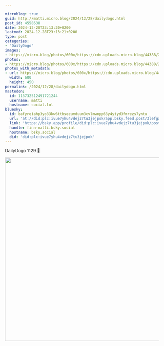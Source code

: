 ```yaml
---

microblog: true
guid: http://matti.micro.blog/2024/12/28/dailydogo.html
post_id: 4558538
date: 2024-12-28T23:13:20+0200
lastmod: 2024-12-28T23:13:21+0200
type: post
categories:
- "DailyDogo"
images:
- https://micro.blog/photos/600x/https://cdn.uploads.micro.blog/44388/2024/4dbc8ec93b8b4e9eab79258c23fbf2cb.jpg
photos:
- https://micro.blog/photos/600x/https://cdn.uploads.micro.blog/44388/2024/4dbc8ec93b8b4e9eab79258c23fbf2cb.jpg
photos_with_metadata:
- url: https://micro.blog/photos/600x/https://cdn.uploads.micro.blog/44388/2024/4dbc8ec93b8b4e9eab79258c23fbf2cb.jpg
  width: 600
  height: 450
permalink: /2024/12/28/dailydogo.html
mastodon:
  id: 113732512491721244
  username: matti
  hostname: social.lol
bluesky:
  id: bafyreiahp3yo33kw6ttbseeumduum3cvlmwnpp63y4ytyd3fmrezs7yntu
  url: 'at://did:plc:ivue7yhu4vdejz7tu3jejpok/app.bsky.feed.post/3lefgatptz32s'
  link: 'https://bsky.app/profile/did:plc:ivue7yhu4vdejz7tu3jejpok/post/3lefgatptz32s'
  handle: finn-matti.bsky.social
  hostname: bsky.social
  did: 'did:plc:ivue7yhu4vdejz7tu3jejpok'
---
```

DailyDogo 1129 🐶

<img src="https://micro.blog/photos/600x/https://blog.martin-haehnel.de/uploads/2024/4dbc8ec93b8b4e9eab79258c23fbf2cb.jpg" width="600" alt="" />
